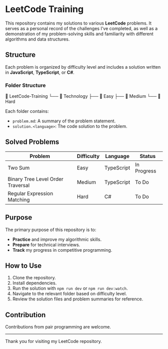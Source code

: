 # LeetCode Training

This repository contains my solutions to various **LeetCode** problems. It serves as a personal record of the challenges I've completed, as well as a demonstration of my problem-solving skills and familiarity with different algorithms and data structures.

## Structure

Each problem is organized by difficulty level and includes a solution written in **JavaScript**, **TypeScript**, or **C#**.

### Folder Structure

📁 LeetCode-Training
└── 📂 Technology
├── 📂 Easy
├── 📂 Medium
└── 📂 Hard

Each folder contains:

- `problem.md`: A summary of the problem statement.
- `solution.<language>`: The code solution to the problem.

## Solved Problems

| Problem                           | Difficulty | Language   | Status      |
| --------------------------------- | ---------- | ---------- | ----------- |
| Two Sum                           | Easy       | TypeScript | In Progress |
| Binary Tree Level Order Traversal | Medium     | TypeScript | To Do       |
| Regular Expression Matching       | Hard       | C#         | To Do       |

## Purpose

The primary purpose of this repository is to:

- **Practice** and improve my algorithmic skills.
- **Prepare** for technical interviews.
- **Track** my progress in competitive programming.

## How to Use

1. Clone the repository.
2. Install dependencies.
3. Run the solution with `npm run dev` or `npm run dev:watch`.
4. Navigate to the relevant folder based on difficulty level.
5. Review the solution files and problem summaries for reference.

## Contribution

Contributions from pair programming are welcome.

---

Thank you for visiting my LeetCode repository.
